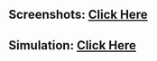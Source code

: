 ## Screenshots: [Click Here](https://drive.google.com/drive/folders/1_ZuX-0VEcqrQfIjmff4GeeiUS60YBvqz)

## Simulation: [Click Here](https://drive.google.com/file/d/1_OIoQ9GNwcY03W55IF7wgQ5i2WYuX-y_/view)
